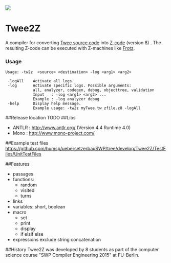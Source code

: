 ![](http://s016.radikal.ru/i334/1507/38/1098f560ab27.gif)
# Twee2Z 

A compiler for converting [Twee source code](http://twinery.org/) into [Z-code](https://en.wikipedia.org/wiki/Z-machine) (version 8) .
The resulting Z-code can be executed with Z-machines like [Frotz](http://frotz.sourceforge.net/).



### Usage

    Usage: -tw2z  <source> <destination> -log <arg1> <arg2>
    
     -logAll    Activate all logs.
     -log       Activate specific logs. Possible arguments:
                all, analyzer, codegen, debug, objecttree, validation
                Input   : -log <arg1> <arg2> ...
                Example : -log analyzer debug
     -help      Display help message.
                Example usage: -tw2z myTwee.tw zfile.z8 -logAll

##Release location 
    TODO
##Libs
- ANTLR  : http://www.antlr.org/ (Version 4.4 Runtime 4.0)
- Mono    : http://www.mono-project.com/

##Example test files
https://github.com/humsp/uebersetzerbauSWP/tree/develop/Twee2Z/TestFiles/UnitTestFiles

##Features
- passages
- functions:    
    - random
    - visited
    - turns
- links
- variables: short, boolean
- macro
    - set
    - print
    - display
    - if elsif else
- expressions exclude string concatenation

##History
Twee2Z was developed by 8 students as part of the computer science course "SWP Compiler Engineering 2015" at FU-Berlin.
